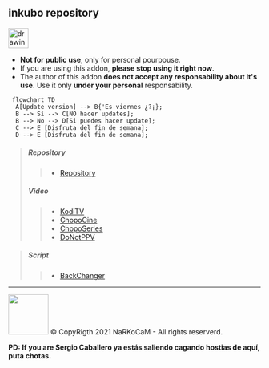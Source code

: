 
## inkubo repository 

<img src="https://i2.wp.com/eleganciadospuntocero.com/wp-content/uploads/2017/03/Warning.png" alt="drawing" width="40"/> 

- **Not for public use**, only for personal pourpouse.
- If you are using this addon, **please stop using it right now**.
- The author of this addon **does not accept any responsability about it's use**. Use it only **under your personal** responsability.

```mermaid
 flowchart TD
  A[Update version] --> B{'Es viernes ¿?¡};
  B --> Sí --> C[NO hacer updates];
  B --> No --> D[Si puedes hacer update];
  C --> E [Disfruta del fin de semana];
  D --> E [Disfruta del fin de semana];
```

> ##### Repository
>> * [Repository](https://github.com/narkocam/inkubo/raw/main/repository.inkubo-21.3.zip)
> ##### Video
>> * [KodiTV](https://github.com/narkocam/inkubo/raw/main/plugin.video.koditv-21.2.zip)
>> * [ChopoCine](https://github.com/narkocam/inkubo/raw/main/plugin.video.chopocine-21.0.zip)
>> * [ChopoSeries](https://github.com/narkocam/inkubo/raw/main/plugin.video.choposeries-21.0.zip)
>> * [DoNotPPV](https://github.com/narcokam/inkubo/raw/main/plugin.video.donotppv-1.3.zip)

> ##### Script
>> * [BackChanger](https://github.com/narkocam/inkubo/raw/main/script.backchanger-1.0.zip)

 
 
<hr> 
<img src="https://avatars.githubusercontent.com/u/85607710?v=4" width="80" />  © CopyRigth 2021 NaRKoCaM - All rights reserverd.

**PD: If you are Sergio Caballero ya estás saliendo cagando hostias de aquí, puta chotas.**
